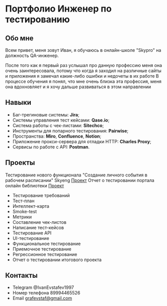 # Портфолио Инженер по тестированию
##  Обо мне
Всем привет, меня зовут Иван, я обучаюсь в онлайн-школе "Skypro" на должность QA-инженер.

После того как я первый раз услышал про данную профессию меня она очень заинтересовала, потому что когда я заходил на различные сайты и приложения я замечал какие-либо ошибки и недочеты в их работе
В процессе обучения я понял, что мне очень близка эта профессия, меня она вдохновляет и я хочу дальше развиваться в этом направлении

## Навыки 
- Баг-трегиновые системы: **Jira**;
- Системы управления тест кейсами: **Qase.io**;
- Система работы с чек-листами: **Sitechco**;
- Инструменты для попарного тестирования: **Pairwise**;
- Пространства: **Miro**, **Confluence**, **Notion**;
- Приложение прокси-сервера для отладки HTTP: **Charles Proxy**;
- Сервисы по работе с API: **Postman**.

## Проекты
Тестирование нового функционала "Создание личного события в рабочем расписании" Skyeng [Проект](https://sitename38.atlassian.net/wiki/spaces/~63d262385a23f7e717ce98ec/pages/1605633/1-2)
Отчет о тестировании портала онлайн библиотеки [Проект](https://sitename38.atlassian.net/wiki/spaces/~63d262385a23f7e717ce98ec/pages/5242881)
- Тестирование требований
- Тест-план
- Интеллект-карта
- Smoke-test
- Метрики
- Составление чек-листов
- Написание тест-кейсов
- Тестирование API
- UI-тестирование
- Функциональное тестирование
- Приемочное тестирование
- Регрессионное тестирование
- Отчет о тестировании итогового проекта
## Контакты
- Telegram @IvanEvstafev1997 
- Номер телефона 89994465526 
- Email grafevstaf@gmail.com 

